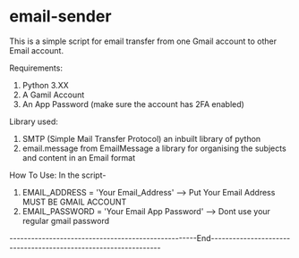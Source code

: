 # email-sender

This is a simple script for email transfer from one Gmail account to other Email account.

Requirements:
  1. Python 3.XX
  2. A Gamil Account
  3. An App Password (make sure the account has 2FA enabled)


Library used:
  1. SMTP (Simple Mail Transfer Protocol) an inbuilt library of python
  2. email.message from EmailMessage a library for organising the subjects and content in an Email format


How To Use:
  In the script-
  1. EMAIL_ADDRESS = 'Your Email_Address' --> Put Your Email Address MUST BE GMAIL ACCOUNT
  2. EMAIL_PASSWORD = 'Your Email App Password' --> Dont use your regular gmail password

----------------------------------------------------End----------------------------------------------------------------

